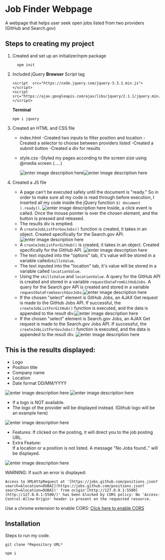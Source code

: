 # Job Finder Webpage

A webpage that helps user seek open jobs listed from two providers (GitHub and Search.gov)

## Steps to creating my project

 1. Created and set up an initializer/npm package

	```
	  npm init 
	```

 2. Included jQuery
	 **Browser**
	 Script tag
	 
	   ```
	   <script  src="https://code.jquery.com/jquery-3.3.1.min.js"></script>
	<script  src="https://ajax.googleapis.com/ajax/libs/jquery/2.1.1/jquery.min.js"></script>
	   ```
	**Terminal**
	```
	npm i jquery
	```
 3. Created an HTML and CSS file 
	- index.html
		-Created two inputs to filter position and location
		-Created a selector to choose between providers listed
		-Created a submit button
		-Created a div for results
	- style.css
		-Styled my pages according to the screen size using @media screen (.....)
		
		![enter image description here](https://github.com/bkanawati/job-finder/blob/master/Screen%20Shot%202018-11-04%20at%208.59.31%20AM.png?raw=true)![enter image description here](https://github.com/bkanawati/job-finder/blob/master/Screen%20Shot%202018-11-04%20at%208.59.39%20AM.png?raw=true)
 4. Created a JS file 
	- A page can't be executed safely until the document is "ready." So in order to make sure all my code is read through before execution, I inserted all my code inside the jQuery function `$( document ).ready()`. 
![enter image description here](https://github.com/bkanawati/job-finder/blob/master/Screen%20Shot%202018-11-04%20at%2010.52.04%20AM.png?raw=true)
	Inside, a click event is called. Once the mouse pointer is over the chosen element, and the button is pressed and released. 
	- The results div is emptied.
	- A `createJobListForGovJobs()` function is created, it takes in an object. Created specifically for the Search.gov API.
![enter image description here](https://github.com/bkanawati/job-finder/blob/master/Screen%20Shot%202018-11-04%20at%2011.04.03%20AM.png?raw=true)
	- A `createJobListForGitHub()` is created, it takes in an object. Created specifically for the GitHub API.
![enter image description here](https://github.com/bkanawati/job-finder/blob/master/Screen%20Shot%202018-11-04%20at%2011.04.15%20AM.png?raw=true)
	 - The text inputed into the "options" tab, it's value will be stored in a variable called`skillsValue`.
	 - The text inputed into the "location" tab, it's value will be stored in a variable called `locationValue`.
	 - Using the `skillsValue` and `locationValue`. A query for the GitHub API is created and stored in a variable `requestDataFromGitHubJobs`. A query for the Search.gov API is created and stored in a variable `requestDataFromSearchGovJobs`.![enter image description here](https://github.com/bkanawati/job-finder/blob/master/Screen%20Shot%202018-11-04%20at%2011.04.38%20AM.png?raw=true)
	 - If the chosen "select" element is GitHub Jobs, an AJAX Get request is made to the GitHub Jobs API. If successful, the `createJobListForGitHub()` function is executed, and the data is appended to the result div.![enter image description here](https://github.com/bkanawati/job-finder/blob/master/Screen%20Shot%202018-11-04%20at%2011.05.03%20AM.png?raw=true)
	- If the chosen "select" element is Search.gov Jobs, an AJAX Get request is made to the Search.gov Jobs API. If successful, the `createJobListForGovJobs()` function is executed, and the data is appended to the result div.
![enter image description here](https://github.com/bkanawati/job-finder/blob/master/Screen%20Shot%202018-11-04%20at%2011.04.57%20AM.png?raw=true)

## This is the results displayed:
 - Logo 	
 - Position title 	
 - Company name 	
 - Location 	
 - Date format DD/MM/YYYY

![enter image description here](https://github.com/bkanawati/job-finder/blob/master/Screen%20Shot%202018-11-04%20at%209.00.34%20AM.png?raw=true)
![enter image description here](https://github.com/bkanawati/job-finder/blob/master/Screen%20Shot%202018-11-04%20at%209.03.29%20AM.png?raw=true)

 - If a logo is NOT available.
 - The logo of the provider will be displayed instead. (Github logo will be an example here)

![enter image description here](https://github.com/bkanawati/job-finder/blob/master/Screen%20Shot%202018-11-04%20at%209.00.52%20AM.png?raw=true)
 -  Features: 
 If clicked on the posting, it will direct you to the job posting URL.
 - Extra Feature:	
 If a location or a position is not listed. A message "No Jobs found.." will be displayed.

![enter image description here](https://github.com/bkanawati/job-finder/blob/master/Screen%20Shot%202018-11-04%20at%2011.47.57%20AM.png?raw=true)

WARNING: 
If such an error is displayed:
```
Access to XMLHttpRequest at '[https://jobs.github.com/positions.json?search=&location=DUBAI](https://jobs.github.com/positions.json?search=&location=DUBAI)' from origin'[http://127.0.0.1:5500](http://127.0.0.1:5500/)' has been blocked by CORS policy: No 'Access-Control-Allow-Origin' header is present on the requested resource.
```
Use a chrome extension to enable CORS:
[Click here to enable CORS](https://chrome.google.com/webstore/detail/allow-control-allow-origi/nlfbmbojpeacfghkpbjhddihlkkiljbi)

## Installation 
Steps to run my code.
```
git clone *Repository URL*
```
```
npm i
```
